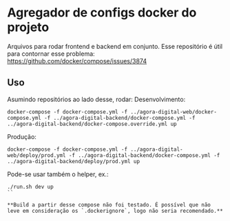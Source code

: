 # Agregador de configs docker do projeto

Arquivos para rodar frontend e backend em conjunto.
Esse repositório é útil para contornar esse problema:
https://github.com/docker/compose/issues/3874

## Uso

Asumindo repositórios ao lado desse, rodar:
Desenvolvimento:
```
docker-compose -f docker-compose.yml -f ../agora-digital-web/docker-compose.yml -f ../agora-digital-backend/docker-compose.yml -f ../agora-digital-backend/docker-compose.override.yml up
```
Produção:
```
docker-compose -f docker-compose.yml -f ../agora-digital-web/deploy/prod.yml -f ../agora-digital-backend/docker-compose.yml -f ../agora-digital-backend/deploy/prod.yml up
```

Pode-se usar também o helper, ex.:
```
./run.sh dev up
``

**Build a partir desse compose não foi testado. É possível que não leve em consideração os `.dockerignore`, logo não seria recomendado.**
